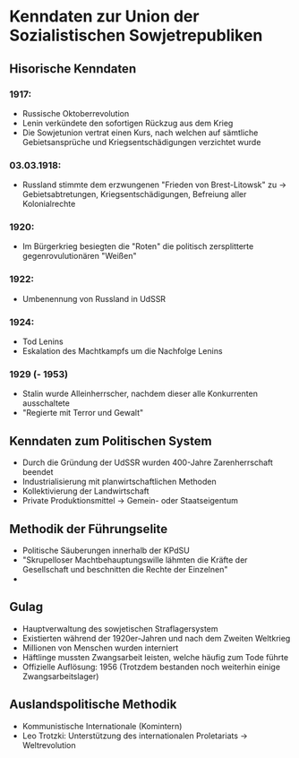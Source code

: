 Kenndaten zur Union der Sozialistischen Sowjetrepubliken
=======================================================

Hisorische Kenndaten
------------------------------

### 1917:

-   Russische Oktoberrevolution
-   Lenin verkündete den sofortigen Rückzug aus dem Krieg
-   Die Sowjetunion vertrat einen Kurs, nach welchen auf sämtliche
    Gebietsansprüche und Kriegsentschädigungen verzichtet wurde

### 03.03.1918:

-   Russland stimmte dem erzwungenen "Frieden von Brest-Litowsk" zu
    → Gebietsabtretungen, Kriegsentschädigungen, Befreiung aller
      Kolonialrechte

### 1920:

-   Im Bürgerkrieg besiegten die "Roten" die politisch zersplitterte
    gegenrovulutionären "Weißen"

### 1922:

-   Umbenennung von Russland in UdSSR

### 1924:

-   Tod Lenins
-   Eskalation des Machtkampfs um die Nachfolge Lenins

### 1929 (- 1953)

-   Stalin wurde Alleinherrscher, nachdem dieser alle Konkurrenten
    ausschaltete
-   "Regierte mit Terror und Gewalt"


Kenndaten zum Politischen System
-------------------------------

-   Durch die Gründung der UdSSR wurden 400-Jahre Zarenherrschaft
    beendet
-   Industrialisierung mit planwirtschaftlichen Methoden
-   Kollektivierung der Landwirtschaft
-   Private Produktionsmittel → Gemein- oder Staatseigentum

Methodik der Führungselite
-------------------------

-   Politische Säuberungen innerhalb der KPdSU
-   "Skrupelloser Machtbehauptungswille lähmten die Kräfte der
    Gesellschaft und beschnitten die Rechte der Einzelnen"
-

Gulag
-----

-   Hauptverwaltung des sowjetischen Straflagersystem
-   Existierten während der 1920er-Jahren und nach dem Zweiten
    Weltkrieg
-   Millionen von Menschen wurden interniert
-   Häftlinge mussten Zwangsarbeit leisten, welche häufig zum Tode
    führte
-   Offizielle Auflösung: 1956 (Trotzdem bestanden noch weiterhin einige
    Zwangsarbeitslager)

Auslandspolitische Methodik
---------------------------

-   Kommunistische Internationale (Komintern)
-   Leo Trotzki: Unterstützung des internationalen Proletariats → Weltrevolution


